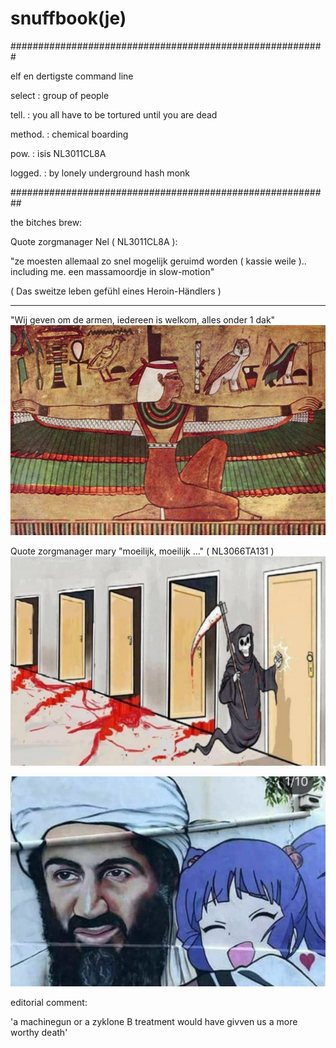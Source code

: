 # snuffbook(je)

#########################################################

elf en dertigste command line

select   : group of people

tell.    : you all have to be tortured until you are dead

method.  : chemical boarding

pow.     : isis NL3011CL8A

logged.  : by lonely underground hash monk

##########################################################

the bitches brew:

Quote zorgmanager Nel ( NL3011CL8A ):

"ze moesten allemaal zo snel mogelijk geruimd worden ( kassie weile ).. including me.
 een massamoordje in slow-motion"
 
 ( Das sweitze leben gefühl eines Heroin-Händlers )
 
 -----------------------------------------------------------------------
 
 "Wij geven om de armen, iedereen is welkom, alles onder 1 dak"
![](https://github.com/nixworks/Snuff-book/blob/master/business%20model/wasteil/AI/ArtBoard%20Image%20(425).jpg)

Quote zorgmanager mary "moeilijk, moeilijk ..." ( NL3066TA131 )
![](https://github.com/nixworks/Snuff-book/blob/master/book%20slot/slot%20machine/AI/ArtBoard%20Image%20(412).jpg)


![](https://github.com/nixworks/Snuff-book/blob/master/gifkabinet/designer%20killing/AI/ArtBoard%20Image%20(414).jpg)

editorial comment:

'a machinegun or a zyklone B treatment would have givven us a more worthy death'
